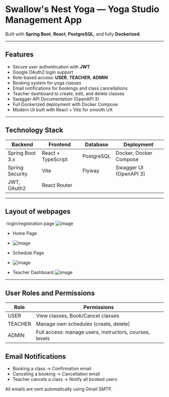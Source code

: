 #  Swallow's Nest Yoga — Yoga Studio Management App


Built with **Spring Boot**, **React**, **PostgreSQL**, and fully **Dockerized**.

---

##  Features

-  Secure user authentication with **JWT**
-  Google OAuth2 login support
-  Role-based access: **USER**, **TEACHER**, **ADMIN**
-  Booking system for yoga classes
-  Email notifications for bookings and class cancellations
-  Teacher dashboard to create, edit, and delete classes
-  Swagger API Documentation (OpenAPI 3)
-  Full Dockerized deployment with Docker Compose
-  Modern UI built with React + Vite for smooth UX

---

##  Technology Stack

| Backend         | Frontend            | Database     | Deployment              |
| --------------- | ------------------- | ------------ | ----------------------- |
| Spring Boot 3.x | React + TypeScript   | PostgreSQL   | Docker, Docker Compose  |
| Spring Security | Vite                 | Flyway       | Swagger UI (OpenAPI 3)   |
| JWT, OAuth2     | React Router         |              |                         |

---

##  Layout of webpages

-login/registration page
![image](https://github.com/user-attachments/assets/458dc096-fab1-4de6-b414-da9028ec1ca3)

- Home Page
- ![image](https://github.com/user-attachments/assets/1070e2ff-9910-4c62-baf8-97778f2ad926)

- Schedule Page
- ![image](https://github.com/user-attachments/assets/73508510-a63b-4ad6-bd4e-be9819b6e563)

- Teacher Dashboard
![image](https://github.com/user-attachments/assets/a8544c5d-cfd2-4834-8e02-1fff474f5739)

---



## User Roles and Permissions

| Role         | Permissions            |
| --------------- | ------------------- | 
|USER | View classes, Book/Cancel classes   | 
| TEACHER | Manage own schedules (create, delete)  | 
| ADMIN     | Full access: manage users, instructors, courses, levels         | 


## Email Notifications
- Booking a class → Confirmation email
- Canceling a booking → Cancellation email
- Teacher cancels a class → Notify all booked users

All emails are sent automatically using Gmail SMTP.


